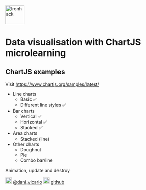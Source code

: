 <img src="https://raw.githubusercontent.com/webmad1019-1/w1d3-advanced-selectors-positioning-full-layout/master/img/ironhack.svg?sanitize=true" alt="Ironhack" width="60"/>

# Data visualisation with ChartJS microlearning

## ChartJS examples

Visit https://www.chartjs.org/samples/latest/

- Line charts
  - Basic ✅
  - Different line styles ✅
- Bar charts
  - Vertical ✅
  - Horizontal ✅
  - Stacked ✅
- Area charts
  - Stacked (line)
- Other charts
  - Doughnut
  - Pie
  - Combo bar/line

Animation, update and destroy

<img src="https://raw.githubusercontent.com/prussian-blue/chartjs-workshop/master/img/Twitter_Logo_Blue.png" alt="twitter" width="20"/> [@dani_vicario](https://twitter.com/dani_vicario) <img src="https://raw.githubusercontent.com/prussian-blue/chartjs-workshop/master/img/GitHub-Mark-32px.png" alt="github" width="20"/> [github](https://github.com/prussian-blue)
